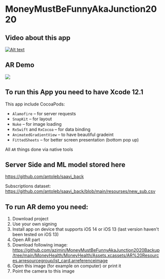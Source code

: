 # MoneyMustBeFunnyAkaJunction2020

## Video about this app
[![Alt text](https://img.youtube.com/vi/Zc7ce9MxTNg/0.jpg)](https://www.youtube.com/watch?v=Zc7ce9MxTNg&feature=youtu.be)

## AR Demo
![](ar_demo.gif)

## To run this App you need to have Xcode 12.1
This app include CocoaPods:
* `Alamofire` – for server requests
* `SnapKit` – for layout
* `Nuke` – for image loading
* `RxSwift` and `RxCocoa` – for data binding
* `AnimatedGradientView` – to have beautiful gradeint
* `FittedSheets` – for better screen presentation (bottom pop up)

All `AR` things done via native tools

## Server Side and ML model stored here
https://github.com/antoleb/saavi_back

Subscriptions dataset:
https://github.com/antoleb/saavi_back/blob/main/resourses/new_sub.csv

## To run AR demo you need:
1. Download project
2. Use your own signing
3. Install app on device that supports iOS 14 or iOS 13 (last version haven't been tested on iOS 13)
4. Open AR part
5. Download following image: https://github.com/azimin/MoneyMustBeFunnyAkaJunction2020Backup/tree/main/MoneyHealth/MoneyHealth/Assets.xcassets/AR%20Resources.arresourcegroup/ist_card.arreferenceimage
6. Open this image (for example on computer) or print it
7. Point the camera to this image
